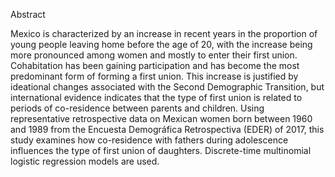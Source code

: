 Abstract

Mexico is characterized by an increase in recent years in the proportion of young people leaving home before the age of 20, with the increase being more pronounced among women and mostly to enter their first union. Cohabitation has been gaining participation and has become the most predominant form of forming a first union. This increase is justified by ideational changes associated with the Second Demographic Transition, but international evidence indicates that the type of first union is related to periods of co-residence between parents and children. Using representative retrospective data on Mexican women born between 1960 and 1989 from the Encuesta Demográfica Retrospectiva (EDER) of 2017, this study examines how co-residence with fathers during adolescence influences the type of first union of daughters. Discrete-time multinomial logistic regression models are used. 




